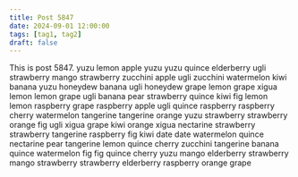 ```yaml
---
title: Post 5847
date: 2024-09-01 12:00:00
tags: [tag1, tag2]
draft: false
---
```

This is post 5847.
yuzu
lemon
apple
yuzu
yuzu
quince
elderberry
ugli
strawberry
mango
strawberry
zucchini
apple
ugli
zucchini
watermelon
kiwi
banana
yuzu
honeydew
banana
ugli
honeydew
grape
lemon
grape
xigua
lemon
lemon
grape
ugli
banana
pear
strawberry
quince
kiwi
fig
lemon
lemon
raspberry
grape
raspberry
apple
ugli
quince
raspberry
raspberry
cherry
watermelon
tangerine
tangerine
orange
yuzu
strawberry
strawberry
orange
fig
ugli
xigua
grape
kiwi
orange
xigua
nectarine
strawberry
strawberry
tangerine
raspberry
fig
kiwi
date
date
watermelon
quince
nectarine
pear
tangerine
lemon
quince
cherry
zucchini
tangerine
banana
quince
watermelon
fig
fig
quince
cherry
yuzu
mango
elderberry
strawberry
mango
strawberry
strawberry
elderberry
raspberry
orange
grape

